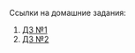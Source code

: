 Ссылки на домашние задания:
1. [ДЗ №1](https://github.com/ylabio/react-webinar-3/pull/92)
2. [ДЗ №2](https://github.com/ylabio/react-webinar-3/pull/219)
